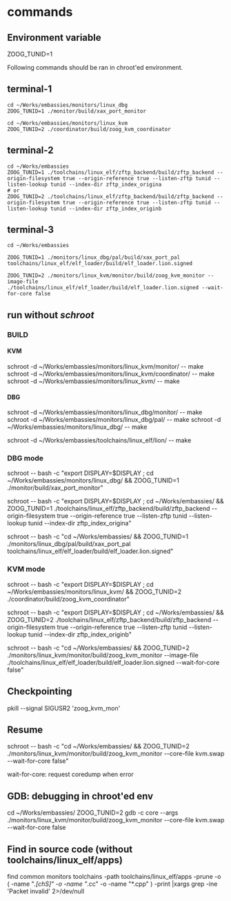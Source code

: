 # commands

## Environment variable 
ZOOG_TUNID=1

Following commands should be ran in chroot'ed environment. 

## terminal-1
```
cd ~/Works/embassies/monitors/linux_dbg
ZOOG_TUNID=1 ./monitor/build/xax_port_monitor

cd ~/Works/embassies/monitors/linux_kvm
ZOOG_TUNID=2 ./coordinator/build/zoog_kvm_coordinator
```

## terminal-2
```
cd ~/Works/embassies
ZOOG_TUNID=1 ./toolchains/linux_elf/zftp_backend/build/zftp_backend --origin-filesystem true --origin-reference true --listen-zftp tunid --listen-lookup tunid --index-dir zftp_index_origina
# or
ZOOG_TUNID=2 ./toolchains/linux_elf/zftp_backend/build/zftp_backend --origin-filesystem true --origin-reference true --listen-zftp tunid --listen-lookup tunid --index-dir zftp_index_originb
```


## terminal-3
```
cd ~/Works/embassies

ZOOG_TUNID=1 ./monitors/linux_dbg/pal/build/xax_port_pal toolchains/linux_elf/elf_loader/build/elf_loader.lion.signed

ZOOG_TUNID=2 ./monitors/linux_kvm/monitor/build/zoog_kvm_monitor --image-file ./toolchains/linux_elf/elf_loader/build/elf_loader.lion.signed --wait-for-core false
```

## run without *schroot*

### BUILD

#### KVM
schroot -d ~/Works/embassies/monitors/linux_kvm/monitor/ -- make
schroot -d ~/Works/embassies/monitors/linux_kvm/coordinator/ -- make
schroot -d ~/Works/embassies/monitors/linux_kvm/ -- make

#### DBG
schroot -d ~/Works/embassies/monitors/linux_dbg/monitor/ -- make
schroot -d ~/Works/embassies/monitors/linux_dbg/pal/ -- make
schroot -d ~/Works/embassies/monitors/linux_dbg/ -- make

schroot -d ~/Works/embassies/toolchains/linux_elf/lion/ -- make

### DBG mode

schroot -- bash -c "export DISPLAY=$DISPLAY ; cd ~/Works/embassies/monitors/linux_dbg/ && ZOOG_TUNID=1 ./monitor/build/xax_port_monitor"

schroot -- bash -c "export DISPLAY=$DISPLAY ; cd ~/Works/embassies/ && ZOOG_TUNID=1 ./toolchains/linux_elf/zftp_backend/build/zftp_backend --origin-filesystem true --origin-reference true --listen-zftp tunid --listen-lookup tunid --index-dir zftp_index_origina"

schroot -- bash -c "cd ~/Works/embassies/ && ZOOG_TUNID=1 ./monitors/linux_dbg/pal/build/xax_port_pal toolchains/linux_elf/elf_loader/build/elf_loader.lion.signed"

### KVM mode

schroot -- bash -c "export DISPLAY=$DISPLAY ; cd ~/Works/embassies/monitors/linux_kvm/ && ZOOG_TUNID=2 ./coordinator/build/zoog_kvm_coordinator"

schroot -- bash -c "export DISPLAY=$DISPLAY ; cd ~/Works/embassies/ && ZOOG_TUNID=2 ./toolchains/linux_elf/zftp_backend/build/zftp_backend --origin-filesystem true --origin-reference true --listen-zftp tunid --listen-lookup tunid --index-dir zftp_index_originb"

schroot -- bash -c "cd ~/Works/embassies/ && ZOOG_TUNID=2 ./monitors/linux_kvm/monitor/build/zoog_kvm_monitor --image-file ./toolchains/linux_elf/elf_loader/build/elf_loader.lion.signed --wait-for-core false"

## Checkpointing

pkill --signal SIGUSR2 'zoog_kvm_mon'

## Resume

schroot -- bash -c "cd ~/Works/embassies/ && ZOOG_TUNID=2 ./monitors/linux_kvm/monitor/build/zoog_kvm_monitor --core-file kvm.swap --wait-for-core false"

wait-for-core: request coredump when error

## GDB: debugging in chroot'ed env

cd ~/Works/embassies/
ZOOG_TUNID=2 gdb -c core --args ./monitors/linux_kvm/monitor/build/zoog_kvm_monitor --core-file kvm.swap --wait-for-core false


## Find in source code (without toolchains/linux_elf/apps)

find common monitors toolchains -path toolchains/linux_elf/apps -prune -o \( -name "*.[chS]" -o -name "*.cc" -o -name "*.cpp" \) -print |xargs grep -ine 'Packet invalid' 2>/dev/null

